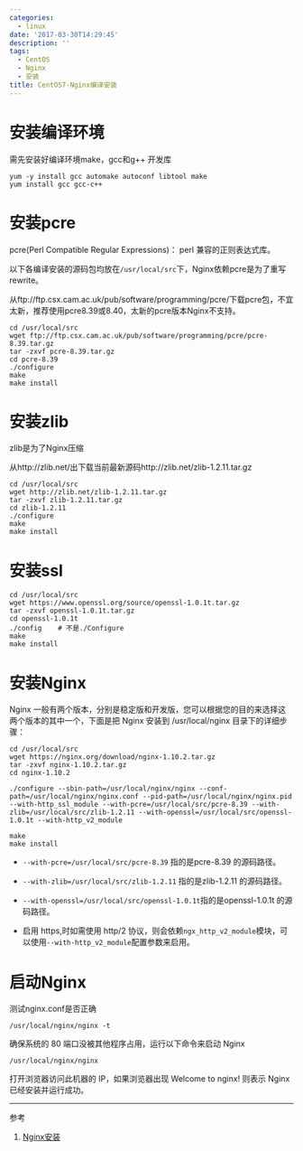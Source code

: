 ```yaml
---
categories:
  - linux
date: '2017-03-30T14:29:45'
description: ''
tags:
  - CentOS
  - Nginx
  - 安装
title: CentOS7-Nginx编译安装
---
```




# 安装编译环境

需先安装好编译环境make，gcc和g++ 开发库

```shell
yum -y install gcc automake autoconf libtool make
yum install gcc gcc-c++
```

# 安装pcre

pcre(Perl Compatible Regular Expressions)： perl 兼容的正则表达式库。

以下各编译安装的源码包均放在`/usr/local/src`下，Nginx依赖pcre是为了重写rewrite。

从ftp://ftp.csx.cam.ac.uk/pub/software/programming/pcre/下载pcre包，不宜太新，推荐使用pcre8.39或8.40，太新的pcre版本Nginx不支持。

```shell
cd /usr/local/src
wget ftp://ftp.csx.cam.ac.uk/pub/software/programming/pcre/pcre-8.39.tar.gz
tar -zxvf pcre-8.39.tar.gz
cd pcre-8.39
./configure
make
make install
```

<!--more-->

# 安装zlib

zlib是为了Nginx压缩

从http://zlib.net/出下载当前最新源码http://zlib.net/zlib-1.2.11.tar.gz

```shell
cd /usr/local/src
wget http://zlib.net/zlib-1.2.11.tar.gz
tar -zxvf zlib-1.2.11.tar.gz
cd zlib-1.2.11
./configure
make
make install
```

# 安装ssl

```shell
cd /usr/local/src
wget https://www.openssl.org/source/openssl-1.0.1t.tar.gz
tar -zxvf openssl-1.0.1t.tar.gz
cd openssl-1.0.1t
./config 	# 不是./Configure
make
make install
```

# 安装Nginx

Nginx 一般有两个版本，分别是稳定版和开发版，您可以根据您的目的来选择这两个版本的其中一个，下面是把 Nginx 安装到 /usr/local/nginx 目录下的详细步骤：

```shell
cd /usr/local/src
wget https://nginx.org/download/nginx-1.10.2.tar.gz
tar -zxvf nginx-1.10.2.tar.gz
cd nginx-1.10.2

./configure --sbin-path=/usr/local/nginx/nginx --conf-path=/usr/local/nginx/nginx.conf --pid-path=/usr/local/nginx/nginx.pid --with-http_ssl_module --with-pcre=/usr/local/src/pcre-8.39 --with-zlib=/usr/local/src/zlib-1.2.11 --with-openssl=/usr/local/src/openssl-1.0.1t --with-http_v2_module

make
make install
```

- `--with-pcre=/usr/local/src/pcre-8.39` 指的是pcre-8.39 的源码路径。


- `--with-zlib=/usr/local/src/zlib-1.2.11` 指的是zlib-1.2.11 的源码路径。
- `--with-openssl=/usr/local/src/openssl-1.0.1t`指的是openssl-1.0.1t 的源码路径。


- 启用 https,时如需使用 http/2 协议，则会依赖`ngx_http_v2_module`模块，可以使用`--with-http_v2_module`配置参数来启用。

# 启动Nginx

测试nginx.conf是否正确

```shell
/usr/local/nginx/nginx -t
```

确保系统的 80 端口没被其他程序占用，运行以下命令来启动 Nginx

```shell
/usr/local/nginx/nginx 
```

打开浏览器访问此机器的 IP，如果浏览器出现 Welcome to nginx! 则表示 Nginx 已经安装并运行成功。



---

参考

1. [Nginx安装](http://www.nginx.cn/install)